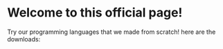 <!DOCTYPE HTML>
<h1>Welcome to this official page!</h1>
<head>Try our programming languages that we made from scratch!</head>
<body>here are the downloads:</body>
